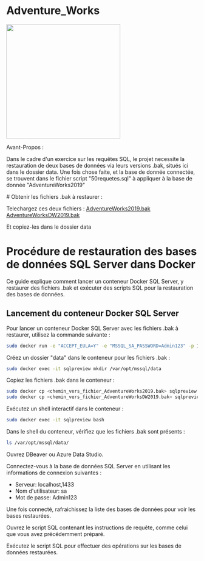 # Adventure_Works

<img src="https://media.giphy.com/media/vISmwpBJUNYzukTnVx/giphy.gif" width="300">

Avant-Propos :

Dans le cadre d'un exercice sur les requêtes SQL, le projet necessite la restauration de deux bases de données via leurs versions .bak, situés ici dans le dossier data. Une fois chose faite, et la base de donnée connectée, se trouvent dans le fichier script "50requetes.sql" à appliquer à la base de donnée "AdventureWorks2019"

# Obtenir les fichiers .bak à restaurer :

Telechargez ces deux fichiers :
[AdventureWorks2019.bak](https://github.com/Microsoft/sql-server-samples/releases/download/adventureworks/AdventureWorks2019.bak)
[AdventureWorksDW2019.bak](https://github.com/Microsoft/sql-server-samples/releases/download/adventureworks/AdventureWorksDW2019.bak)

Et copiez-les dans le dossier data


# Procédure de restauration des bases de données SQL Server dans Docker

Ce guide explique comment lancer un conteneur Docker SQL Server, y restaurer des fichiers .bak et exécuter des scripts SQL pour la restauration des bases de données.

## Lancement du conteneur Docker SQL Server

Pour lancer un conteneur Docker SQL Server avec les fichiers .bak à restaurer, utilisez la commande suivante :

```bash
sudo docker run -e "ACCEPT_EULA=Y" -e "MSSQL_SA_PASSWORD=Admin123" -p 1433:1433 --name sqlpreview -v <chemin_vers_dossier_local>:/var/opt/mssql/backup -d mcr.microsoft.com/mssql/server:2022-preview-ubuntu-22.04
```

Créez un dossier "data" dans le conteneur pour les fichiers .bak :

```bash
sudo docker exec -it sqlpreview mkdir /var/opt/mssql/data
```

Copiez les fichiers .bak dans le conteneur :

```bash
sudo docker cp <chemin_vers_fichier_AdventureWorks2019.bak> sqlpreview:/var/opt/mssql/data/
sudo docker cp <chemin_vers_fichier_AdventureWorksDW2019.bak> sqlpreview:/var/opt/mssql/data/```
```

Exécutez un shell interactif dans le conteneur :

```bash
sudo docker exec -it sqlpreview bash
```

Dans le shell du conteneur, vérifiez que les fichiers .bak sont présents :

```bash
ls /var/opt/mssql/data/
```

Ouvrez DBeaver ou Azure Data Studio.

Connectez-vous à la base de données SQL Server en utilisant les informations de connexion suivantes :
   - Serveur: localhost,1433
   - Nom d'utilisateur: sa
   - Mot de passe: Admin123

Une fois connecté, rafraichissez la liste des bases de données pour voir les bases restaurées.

Ouvrez le script SQL contenant les instructions de requête, comme celui que vous avez précédemment préparé.

Exécutez le script SQL pour effectuer des opérations sur les bases de données restaurées.
